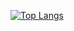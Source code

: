 [![Top Langs](https://github-readme-stats.vercel.app/api/top-langs/?username=vuki656)](https://github.com/vuki656)
